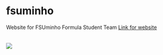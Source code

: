 # fsuminho
Website for FSUminho Formula Student Team
[Link for website](https://duarte0903.github.io/fsuminho/)
<br>
<br>
<br>
<img src="https://github.com/Duarte0903/fsuminho/blob/main/imgs/logo_red.png">
